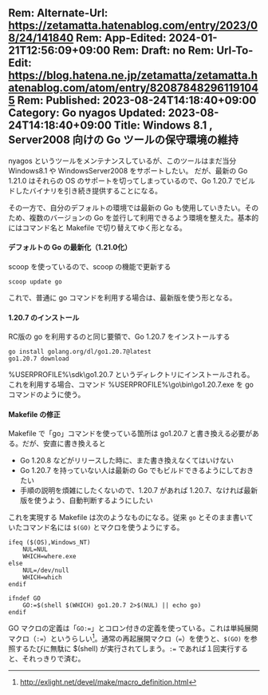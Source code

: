 Rem: Alternate-Url: https://zetamatta.hatenablog.com/entry/2023/08/24/141840
Rem: App-Edited: 2024-01-21T12:56:09+09:00
Rem: Draft: no
Rem: Url-To-Edit: https://blog.hatena.ne.jp/zetamatta/zetamatta.hatenablog.com/atom/entry/820878482961191045
Rem: Published: 2023-08-24T14:18:40+09:00
Category: Go nyagos
Updated: 2023-08-24T14:18:40+09:00
Title: Windows 8.1 , Server2008 向けの Go ツールの保守環境の維持
---
nyagos というツールをメンテナンスしているが、このツールはまだ当分 Windows8.1 や WindowsServer2008 をサポートしたい。
だが、最新の Go 1.21.0 はそれらの OS のサポートを切ってしまっているので、Go 1.20.7 でビルドしたバイナリを引き続き提供することになる。

その一方で、自分のデフォルトの環境では最新の Go も使用していきたい。そのため、複数のバージョンの Go を並行して利用できるよう環境を整えた。基本的にはコマンド名と Makefile で切り替えてゆく形となる。

#### デフォルトの Go の最新化（1.21.0化）

scoop を使っているので、scoop の機能で更新する

    scoop update go

これで、普通に go コマンドを利用する場合は、最新版を使う形となる。

#### 1.20.7 のインストール

RC版の go を利用するのと同じ要領で、Go 1.20.7 をインストールする

    go install golang.org/dl/go1.20.7@latest
    go1.20.7 download

%USERPROFILE%\sdk\go1.20.7 というディレクトリにインストールされる。これを利用する場合、コマンド %USERPROFILE%\go\bin\go1.20.7.exe を go コマンドのように使う。

#### Makefile の修正

Makefile で「go」コマンドを使っている箇所は go1.20.7 と書き換える必要がある。だが、安直に書き換えると

- Go 1.20.8 などがリリースした時に、また書き換えなくてはいけない
- Go 1.20.7 を持っていない人は最新の Go でもビルドできるようにしておきたい
- 手順の説明を煩雑にしたくないので、1.20.7 があれば 1.20.7、なければ最新版を使うよう、自動判断するようにしたい

これを実現する Makefile は次のようなものになる。従来 `go` とそのまま書いていたコマンド名には `$(GO)` とマクロを使うようにする。

```
ifeq ($(OS),Windows_NT)
    NUL=NUL
    WHICH=where.exe
else
    NUL=/dev/null
    WHICH=which
endif

ifndef GO
    GO:=$(shell $(WHICH) go1.20.7 2>$(NUL) || echo go)
endif
```

GO マクロの定義は「`GO:=`」とコロン付きの定義を使っている。これは単純展開マクロ（`:=`）というらしい[^macro]。通常の再起展開マクロ（`=`）を使うと、`$(GO)` を参照するたびに無駄に $(shell) が実行されてしまう。`:=` であれば１回実行すると、それっきりで済む。

[^macro]: http://exlight.net/devel/make/macro_definition.html
